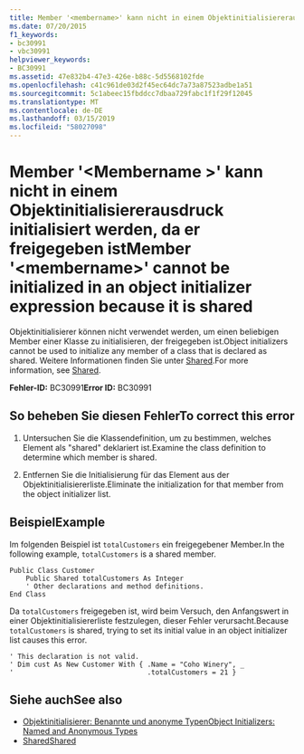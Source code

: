 ```yaml
---
title: Member '<membername>' kann nicht in einem Objektinitialisiererausdruck initialisiert werden, da er freigegeben ist
ms.date: 07/20/2015
f1_keywords:
- bc30991
- vbc30991
helpviewer_keywords:
- BC30991
ms.assetid: 47e832b4-47e3-426e-b88c-5d5568102fde
ms.openlocfilehash: c41c961de03d2f45ec64dc7a73a87523adbe1a51
ms.sourcegitcommit: 5c1abeec15fbddcc7dbaa729fabc1f1f29f12045
ms.translationtype: MT
ms.contentlocale: de-DE
ms.lasthandoff: 03/15/2019
ms.locfileid: "58027098"
---
```

# <a name="member-membername-cannot-be-initialized-in-an-object-initializer-expression-because-it-is-shared"></a><span data-ttu-id="1bebb-102">Member '\<Membername >' kann nicht in einem Objektinitialisiererausdruck initialisiert werden, da er freigegeben ist</span><span class="sxs-lookup"><span data-stu-id="1bebb-102">Member '\<membername>' cannot be initialized in an object initializer expression because it is shared</span></span>
<span data-ttu-id="1bebb-103">Objektinitialisierer können nicht verwendet werden, um einen beliebigen Member einer Klasse zu initialisieren, der freigegeben ist.</span><span class="sxs-lookup"><span data-stu-id="1bebb-103">Object initializers cannot be used to initialize any member of a class that is declared as shared.</span></span> <span data-ttu-id="1bebb-104">Weitere Informationen finden Sie unter [Shared](../../visual-basic/language-reference/modifiers/shared.md).</span><span class="sxs-lookup"><span data-stu-id="1bebb-104">For more information, see [Shared](../../visual-basic/language-reference/modifiers/shared.md).</span></span>  
  
 <span data-ttu-id="1bebb-105">**Fehler-ID:** BC30991</span><span class="sxs-lookup"><span data-stu-id="1bebb-105">**Error ID:** BC30991</span></span>  
  
## <a name="to-correct-this-error"></a><span data-ttu-id="1bebb-106">So beheben Sie diesen Fehler</span><span class="sxs-lookup"><span data-stu-id="1bebb-106">To correct this error</span></span>  
  
1.  <span data-ttu-id="1bebb-107">Untersuchen Sie die Klassendefinition, um zu bestimmen, welches Element als "shared" deklariert ist.</span><span class="sxs-lookup"><span data-stu-id="1bebb-107">Examine the class definition to determine which member is shared.</span></span>  
  
2.  <span data-ttu-id="1bebb-108">Entfernen Sie die Initialisierung für das Element aus der Objektinitialisiererliste.</span><span class="sxs-lookup"><span data-stu-id="1bebb-108">Eliminate the initialization for that member from the object initializer list.</span></span>  
  
## <a name="example"></a><span data-ttu-id="1bebb-109">Beispiel</span><span class="sxs-lookup"><span data-stu-id="1bebb-109">Example</span></span>  
 <span data-ttu-id="1bebb-110">Im folgenden Beispiel ist `totalCustomers` ein freigegebener Member.</span><span class="sxs-lookup"><span data-stu-id="1bebb-110">In the following example, `totalCustomers` is a shared member.</span></span>  
  
```  
Public Class Customer  
    Public Shared totalCustomers As Integer  
    ' Other declarations and method definitions.  
End Class  
```  
  
 <span data-ttu-id="1bebb-111">Da `totalCustomers` freigegeben ist, wird beim Versuch, den Anfangswert in einer Objektinitialisiererliste festzulegen, dieser Fehler verursacht.</span><span class="sxs-lookup"><span data-stu-id="1bebb-111">Because `totalCustomers` is shared, trying to set its initial value in an object initializer list causes this error.</span></span>  
  
```  
' This declaration is not valid.  
' Dim cust As New Customer With { .Name = "Coho Winery", _  
'                                 .totalCustomers = 21 }  
```  
  
## <a name="see-also"></a><span data-ttu-id="1bebb-112">Siehe auch</span><span class="sxs-lookup"><span data-stu-id="1bebb-112">See also</span></span>

- [<span data-ttu-id="1bebb-113">Objektinitialisierer: Benannte und anonyme Typen</span><span class="sxs-lookup"><span data-stu-id="1bebb-113">Object Initializers: Named and Anonymous Types</span></span>](../../visual-basic/programming-guide/language-features/objects-and-classes/object-initializers-named-and-anonymous-types.md)
- [<span data-ttu-id="1bebb-114">Shared</span><span class="sxs-lookup"><span data-stu-id="1bebb-114">Shared</span></span>](../../visual-basic/language-reference/modifiers/shared.md)
